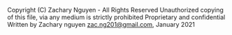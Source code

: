 Copyright (C) Zachary Nguyen - All Rights Reserved
Unauthorized copying of this file, via any medium is strictly prohibited
Proprietary and confidential
Written by Zachary nguyen zac.ng201@gmail.com, January 2021